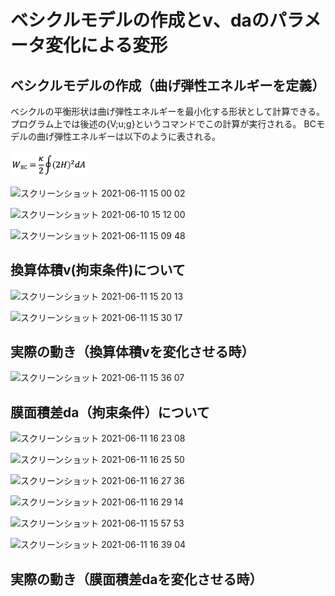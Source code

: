 # ベシクルモデルの作成とv、daのパラメータ変化による変形
## ベシクルモデルの作成（曲げ弾性エネルギーを定義）
ベシクルの平衡形状は曲げ弾性エネルギーを最小化する形状として計算できる。
プログラム上では後述の{V;u;g}というコマンドでこの計算が実行される。
BCモデルの曲げ弾性エネルギーは以下のように表される。


<img src="https://github.com/TatsuyaEndo12/SurfaceEvolver/blob/patch1/ch01/%E3%82%B9%E3%82%AF%E3%83%AA%E3%83%BC%E3%83%B3%E3%82%B7%E3%83%A7%E3%83%83%E3%83%88%202021-06-10%2014.51.19.png" width=25%>

<!--
![図1](https://user-images.githubusercontent.com/85602161/121469359-50860e80-c9f7-11eb-8a98-dbac001b84ee.png)



![図２](https://user-images.githubusercontent.com/85602161/121470063-92fc1b00-c9f8-11eb-8d51-fcb409049551.png)

ここではない
![test1](ch01/Github_ch01.pdf,"test1")
[Github_ch01.pdf](https://github.com/TatsuyaEndo12/SurfaceEvolver/files/6621284/Github_ch01.pdf)
[Github_test1.pdf](https://github.com/TatsuyaEndo12/SurfaceEvolver/files/6621705/Github_test1.pdf)
-->

![スクリーンショット 2021-06-11 15 00 02](https://user-images.githubusercontent.com/85602161/121638432-edaf7880-cac5-11eb-9545-404d8d535585.png)

![スクリーンショット 2021-06-10 15 12 00](https://user-images.githubusercontent.com/85602161/121473877-41ef2580-c9fe-11eb-934a-b44edd0c2a62.png)

![スクリーンショット 2021-06-11 15 09 48](https://user-images.githubusercontent.com/85602161/121639159-17b56a80-cac7-11eb-9bb4-3648fbf376db.png)

## 換算体積v(拘束条件)について
![スクリーンショット 2021-06-11 15 20 13](https://user-images.githubusercontent.com/85602161/121640175-8fd06000-cac8-11eb-9b4a-d66da4da612c.png)

![スクリーンショット 2021-06-11 15 30 17](https://user-images.githubusercontent.com/85602161/121641293-f7d37600-cac9-11eb-8eaa-76f29d424c68.png)

## 実際の動き（換算体積vを変化させる時）
![スクリーンショット 2021-06-11 15 36 07](https://user-images.githubusercontent.com/85602161/121641927-c7d8a280-caca-11eb-89cf-b0072d01a360.png)

## 膜面積差da（拘束条件）について
![スクリーンショット 2021-06-11 16 23 08](https://user-images.githubusercontent.com/85602161/121647538-797ad200-cad1-11eb-9f6a-a05a5d027070.png)

![スクリーンショット 2021-06-11 16 25 50](https://user-images.githubusercontent.com/85602161/121647741-b8108c80-cad1-11eb-82f6-ea990c7423ee.png)

![スクリーンショット 2021-06-11 16 27 36](https://user-images.githubusercontent.com/85602161/121648038-04f46300-cad2-11eb-8835-c5098b6974fc.png)

![スクリーンショット 2021-06-11 16 29 14](https://user-images.githubusercontent.com/85602161/121648180-2fdeb700-cad2-11eb-8420-c33a3e6cb2e3.png)

![スクリーンショット 2021-06-11 15 57 53](https://user-images.githubusercontent.com/85602161/121644303-d1173e80-cacd-11eb-9395-282926bea370.png)

![スクリーンショット 2021-06-11 16 39 04](https://user-images.githubusercontent.com/85602161/121649463-8f899200-cad3-11eb-854d-088f452bfa39.png)

## 実際の動き（膜面積差daを変化させる時）


